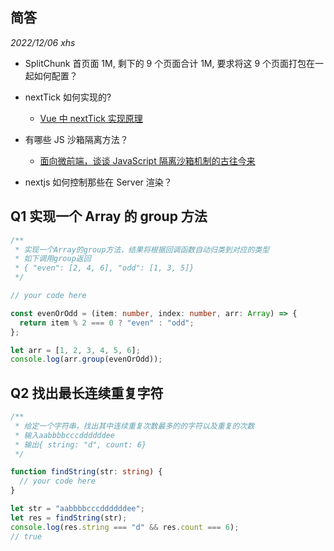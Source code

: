 ## 简答

_2022/12/06 xhs_

- SplitChunk 首页面 1M, 剩下的 9 个页面合计 1M, 要求将这 9 个页面打包在一起如何配置？
- nextTick 如何实现的?

  - [Vue 中 nextTick 实现原理](https://juejin.cn/post/7102012612220551181)

- 有哪些 JS 沙箱隔离方法？

  - [面向微前端，谈谈 JavaScript 隔离沙箱机制的古往今来](https://hijiangtao.github.io/2022/06/11/JavaScript-Sandbox-Mechanism-and-Its-History/)

- nextjs 如何控制那些在 Server 渲染？

## Q1 实现一个 Array 的 group 方法

```ts
/**
 * 实现一个Array的group方法，结果将根据回调函数自动归类到对应的类型
 * 如下调用group返回
 * { "even": [2, 4, 6], "odd": [1, 3, 5]}
 */

// your code here

const evenOrOdd = (item: number, index: number, arr: Array) => {
  return item % 2 === 0 ? "even" : "odd";
};

let arr = [1, 2, 3, 4, 5, 6];
console.log(arr.group(evenOrOdd));
```

## Q2 找出最长连续重复字符

```ts
/**
 * 给定一个字符串，找出其中连续重复次数最多的的字符以及重复的次数
 * 输入aabbbbcccddddddee
 * 输出{ string: "d", count: 6}
 */

function findString(str: string) {
  // your code here
}

let str = "aabbbbcccddddddee";
let res = findString(str);
console.log(res.string === "d" && res.count === 6);
// true
```
